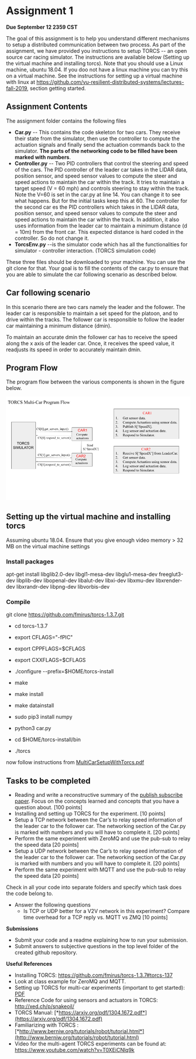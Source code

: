 # Assignment 1

**Due September 12 2359 CST**

The goal of this assignment is to help you understand different mechanisms to setup a distributed communication between two process. As part of the assignment, we have provided you instructions to setup TORCS -- an open source car racing simulator. The instructions are available below (Setting up the virtual machine and installing torcs). Note that you should use a Linux machine, ubuntu 18.04. If you doo not have a linux machine you can try this on a virtual machine. See the instructions for setting up a virtual machine with linux at https://github.com/vu-resilient-distributed-systems/lectures-fall-2019, section getting started.

## Assignment Contents

The assignment folder contains the following files

* **Car.py** -- This contains the code skeleton for two cars. They receive their state from the simulator, then use the controller to compute the actuation signals and finally send the actuation commands back to the simulator. **The parts of the networking code to be filled have been marked with numbers**. 
* **Controller.py** -- Two PID controllers that control the steering and speed of the cars. The PID controller of the leader car  takes in the LIDAR data, position sensor, and speed sensor values to compute the steer and speed actions to maintain the car within the
track. It tries to maintain a  target speed (V = 60 mph) and controls steering to stay within the track. Note the V=60 is set in the car.py at line 14. You can change it to see what happens. But for the initial tasks keep this at 60. The controller for the second car
es the  PID controllers which takes in the LIDAR data, position sensor, and speed sensor values to compute the steer and speed actions to maintain the car within the track. In addition, it also uses information from the leader car to maintain a minimum distance (d = 10m) from the front car. This expected distance is hard coded in the controller. So do not change it.
* **TorcsEnv.py** --is the simulator code which has all the functionalities for simulator - controller interaction. (TORCS simulation code)

These three files should be downloaded to your machine. You can use the git clone for that. Your goal is to fill the contents of the car.py to ensure that you are able to simulate the car following scenario as described below.

## Car following scenario

In this scenario there are two cars namely the leader and the follower. The
leader car is responsible to maintain a set speed for the platoon, and
to drive within the tracks. The follower car is responsible to follow
the leader car maintaining a minimum distance (dmin).

To maintain an accurate dmin the follower car has to receive
the speed along the x axis of the leader car. Once, it receives the speed
value, it readjusts its speed in order to accurately maintain dmin.

## Program Flow

The program flow between the various components is shown in the figure below.

![Program Flow](https://github.com/vu-resilient-distributed-systems/assignment-1-fall-19/blob/master/ProgramFlow.png)

## Setting up the virtual machine and installing torcs


Assuming ubuntu 18.04. Ensure that you give enough video memory > 32 MB on the virtual machine settings

### Install packages

apt-get install libglib2.0-dev  libgl1-mesa-dev libglu1-mesa-dev  freeglut3-dev  libplib-dev  libopenal-dev libalut-dev libxi-dev libxmu-dev libxrender-dev  libxrandr-dev libpng-dev libvorbis-dev

### Compile

git clone https://github.com/fmirus/torcs-1.3.7.git

* cd torcs-1.3.7
* export CFLAGS="-fPIC"
* export CPPFLAGS=$CFLAGS
* export CXXFLAGS=$CFLAGS

* ./configure --prefix=$HOME/torcs-install

* make

* make install

* make datainstall

* sudo pip3 install numpy

* python3 car.py

* cd $HOME/torcs-install/bin

* ./torcs

now follow instructions from [MultiCarSetupWithTorcs.pdf](MultiCarSetupWithTorcs.pdf)



## Tasks to be completed

-   Reading and write a reconstructive summary of the [publish subscribe paper](https://github.com/vu-resilient-distributed-systems/lectures-fall-2019/blob/master/Module-2-MiddlewareAndBackend/reading/TheManyFacesOfPublishSubscribe.pdf). Focus on the concepts learned and concepts that you have a question about.  [100 points]
-  Installing and setting up TORCS for the experiment. \[10 points\]
-  Setup a TCP network between the Car’s to relay speed information of the leader car to the follower car. The networking section of the Car.py is marked with numbers and you will have to complete it. \[20 points\]
-  Perform the same experiment with ZeroMQ and use the pub-sub to relay the speed data \[20 points\]
-  Setup a UDP network between the Car’s to relay speed information of the leader car to the follower car. The networking section of the Car.py is marked with numbers and you will have to complete it. \[20 points\]
-  Perform the same experiment with MQTT and use the pub-sub to relay the speed data \[20 points\] 

Check in all your code into separate folders and specify which task does the code belong to.

-  Answer the following questions
    -   Is TCP or UDP better for a V2V network in this experiment?
        Compare time overhead for a TCP reply vs. MQTT vs ZMQ \[10 points\]

**Submissions**

-   Submit your code and a readme explaining how to run your submission.
-   Submit answers to subjective questions in the top level folder of the created github repository.


**Useful References**

-   Installing TORCS: https://github.com/fmirus/torcs-1.3.7#torcs-137
-   Look at class example for ZeroMQ and MQTT.
-   Setting up TORCS for multi-car experiments (important to get started): [PDF](https://github.com/vu-resilient-distributed-systems/assignment-1-fall-19/blob/master/Setting%20Up%20Multi-Car%20Experiments%20with%20TORCS.pdf)
-   Reference Code for using sensors and actuators in TORCS: http://xed.ch/p/snakeoil/
-   TORCS Manual:
    [*https://arxiv.org/pdf/1304.1672.pdf*](https://arxiv.org/pdf/1304.1672.pdf)
-   Familiarizing with TORCS :
    [*http://www.berniw.org/tutorials/robot/tutorial.html*](http://www.berniw.org/tutorials/robot/tutorial.html)
- Video for the multi-agent TORCS experiments can be found at: <https://www.youtube.com/watch?v=T0XEiCNlq9k>
